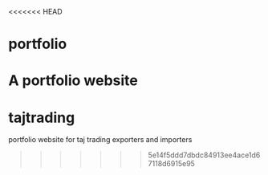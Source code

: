 <<<<<<< HEAD
# portfolio
A portfolio website
=======
# tajtrading
portfolio website for taj trading exporters and importers
>>>>>>> 5e14f5ddd7dbdc84913ee4ace1d67118d6915e95
